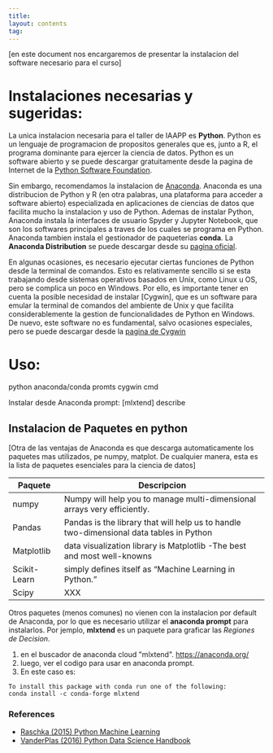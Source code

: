 ```yaml
---
title:
layout: contents
tag:
---
```


[en este document nos encargaremos de presentar la instalacion del software necesario para el curso]

# Instalaciones necesarias y sugeridas:

La unica instalacion necesaria para el taller de IAAPP es **Python**. Python es un lenguaje de programacion de propositos generales que es, junto a R, el programa dominante para ejercer la ciencia de datos. Python es un software abierto y se puede descargar gratuitamente desde la pagina de Internet de la [Python Software Foundation](https://www.python.org/downloads/).

Sin embargo, recomendamos la instalacion de [Anaconda](https://en.wikipedia.org/wiki/Anaconda_(Python_distribution)). Anaconda es una distribucion de Python y R (en otra palabras, una plataforma para acceder a software abierto) especializada en aplicaciones de ciencias de datos que facilita mucho la instalacion y uso de Python. Ademas de instalar Python, Anaconda instala la interfaces de usuario Spyder y Jupyter Notebook, que son los softwares principales a traves de los cuales se programa en Python. Anaconda tambien instala el gestionador de paqueterias **conda**. La **Anaconda Distribution** se puede descargar desde su [pagina oficial](https://www.anaconda.com/distribution/).

En algunas ocasiones, es necesario ejecutar ciertas funciones de Python desde la terminal de comandos. Esto es relativamente sencillo si se esta trabajando desde sistemas operativos basados en Unix, como Linux u OS, pero se complica un poco en Windows. Por ello, es importante tener en cuenta la posible necesidad de instalar [Cygwin], que es un software para emular la terminal de comandos del ambiente de Unix y que facilita considerablemente la gestion de funcionalidades de Python en Windows. De nuevo, este software no es fundamental, salvo ocasiones especiales, pero se puede descargar desde la [pagina de Cygwin](https://www.cygwin.com/)

# Uso:
python
anaconda/conda promts
cygwin
cmd

Instalar desde Anaconda prompt:
[mlxtend] describe

## Instalacion de Paquetes en python

[Otra de las ventajas de Anaconda es que descarga automaticamente los paquetes mas utilizados, pe numpy, matplot. De cualquier manera, esta es la lista de paquetes esenciales para la ciencia de datos]

| Paquete   | Descripcion  |
|---- | ---- |
| numpy | Numpy will help you to manage multi-dimensional arrays very efficiently.  |
| Pandas | Pandas is the library that will help us to handle two-dimensional data tables in Python |
| Matplotlib |  data visualization library is Matplotlib -The best and most well-knowns |
| Scikit-Learn | simply defines itself as “Machine Learning in Python.” |
| Scipy   |  XXX |


Otros paquetes (menos comunes) no vienen con la instalacion por default de Anaconda, por lo que es necesario utilizar el **anaconda prompt** para instalarlos. Por jemplo, **mlxtend** es un paquete para graficar las *Regiones de Decision*.


1. en el buscador de anaconda cloud "mlxtend". https://anaconda.org/
2. luego, ver el codigo para usar en anaconda prompt.
3. En este caso es:
```
To install this package with conda run one of the following:
conda install -c conda-forge mlxtend
```


### References

- [Raschka (2015) Python Machine Learning](https://www.packtpub.com/big-data-and-business-intelligence/python-machine-learning-second-edition)
- [VanderPlas (2016) Python Data Science Handbook](https://jakevdp.github.io/PythonDataScienceHandbook/)

